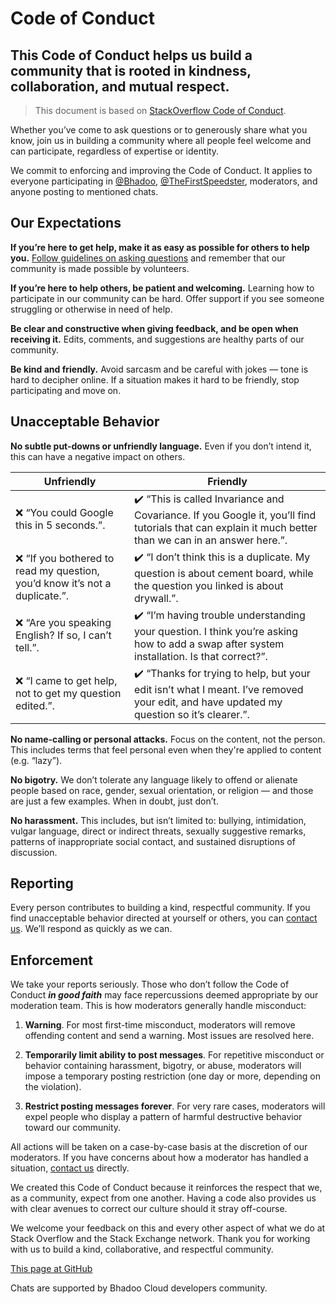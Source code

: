 # Code of Conduct

## This Code of Conduct helps us build a community that is rooted in kindness, collaboration, and mutual respect.

> This document is based on [StackOverflow Code of Conduct](https://stackoverflow.com/conduct).

Whether you’ve come to ask questions or to generously share what you know, join us in building a community where all people feel welcome and can participate, regardless of expertise or identity.

We commit to enforcing and improving the Code of Conduct. It applies to everyone participating in [@Bhadoo](https://t.me/Bhadoo), [@TheFirstSpeedster](https://t.me/TheFirstSpeedster), moderators, and anyone posting to mentioned chats.

## Our Expectations

**If you’re here to get help, make it as easy as possible for others to help you.** [Follow guidelines on asking questions](https://stackoverflow.com/help/how-to-ask) and remember that our community is made possible by volunteers.

**If you’re here to help others, be patient and welcoming.** Learning how to participate in our community can be hard. Offer support if you see someone struggling or otherwise in need of help.

**Be clear and constructive when giving feedback, and be open when receiving it.** Edits, comments, and suggestions are healthy parts of our community.

**Be kind and friendly.** Avoid sarcasm and be careful with jokes — tone is hard to decipher online. If a situation makes it hard to be friendly, stop participating and move on.

## Unacceptable Behavior

**No subtle put-downs or unfriendly language.** Even if you don’t intend it, this can have a negative impact on others.

| Unfriendly | Friendly |
| ---------- | -------- |
| ❌ “You could Google this in 5 seconds.”.| ✔️ “This is called Invariance and Covariance. If you Google it, you’ll find tutorials that can explain it much better than we can in an answer here.”. |
| ❌ “If you bothered to read my question, you’d know it’s not a duplicate.”.| ✔️ “I don’t think this is a duplicate. My question is about cement board, while the question you linked is about drywall.”. |
| ❌ “Are you speaking English? If so, I can’t tell.”.| ✔️ “I’m having trouble understanding your question. I think you’re asking how to add a swap after system installation. Is that correct?”. |
| ❌ “I came to get help, not to get my question edited.”.| ✔️ “Thanks for trying to help, but your edit isn’t what I meant. I’ve removed your edit, and have updated my question so it’s clearer.”. |

**No name-calling or personal attacks.** Focus on the content, not the person. This includes terms that feel personal even when they're applied to content (e.g. “lazy”).

**No bigotry.** We don’t tolerate any language likely to offend or alienate people based on race, gender, sexual orientation, or religion — and those are just a few examples. When in doubt, just don’t.

**No harassment.** This includes, but isn’t limited to: bullying, intimidation, vulgar language, direct or indirect threats, sexually suggestive remarks, patterns of inappropriate social contact, and sustained disruptions of discussion.

## Reporting

Every person contributes to building a kind, respectful community. If you find unacceptable behavior directed at yourself or others, you can [contact us](https://t.me/TheFirstSpeedster). We’ll respond as quickly as we can.

## Enforcement

We take your reports seriously. Those who don’t follow the Code of Conduct ***in good faith*** may face repercussions deemed appropriate by our moderation team. This is how moderators generally handle misconduct:

1. **Warning**. For most first-time misconduct, moderators will remove offending content and send a warning. Most issues are resolved here.

2. **Temporarily limit ability to post messages**. For repetitive misconduct or behavior containing harassment, bigotry, or abuse, moderators will impose a temporary posting restriction (one day or more, depending on the violation).

3. **Restrict posting messages forever**. For very rare cases, moderators will expel people who display a pattern of harmful destructive behavior toward our community.

All actions will be taken on a case-by-case basis at the discretion of our moderators. If you have concerns about how a moderator has handled a situation, [contact us](https://t.me/TheFirstSpeedster) directly.

We created this Code of Conduct because it reinforces the respect that we, as a community, expect from one another. Having a code also provides us with clear avenues to correct our culture should it stray off-course.

We welcome your feedback on this and every other aspect of what we do at Stack Overflow and the Stack Exchange network. Thank you for working with us to build a kind, collaborative, and respectful community.

[This page at GitHub](https://github.com/TelegramWeb/web.telegram.org/blob/master/docs/en/code-of-conduct.md)

Chats are supported by Bhadoo Cloud developers community.
